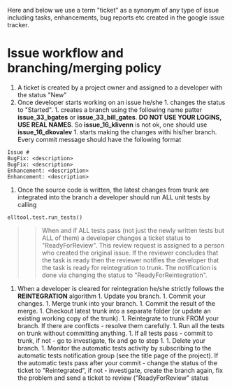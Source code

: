 Here and below we use a term "ticket" as a synonym of any type of issue including tasks, enhancements, bug reports etc created in the google issue tracker.

# Issue workflow and branching/merging policy #

  1. A ticket is created by a project owner and assigned to a developer with the status "New"
  1. Once developer starts working on an issue he/she
    1. changes the status to "Started".
    1. creates a branch using the following name patter **issue\_33\_bgates** or **issue\_33\_bill\_gates**. **DO NOT USE YOUR LOGINS, USE REAL NAMES**. So **issue\_16\_klivenn** is not ok, one should use **issue\_16\_dkovalev**
    1. starts making the changes withi his/her branch. Every commit message should have the following format
```
Issue #
BugFix: <description>
BugFix: <description>
Enhancement: <description>
Enhancement: <description>
```
  1. Once the source code is written, the latest changes from trunk are integrated into the branch a developer should run ALL unit tests by calling
```
elltool.test.run_tests()
```
> > When and if ALL tests pass (not just the newly written tests but ALL of them) a developer changes a ticket status to "ReadyForReview". This review request is assigned to a person who created the original issue. If the reviewer concludes that the task is ready then the reviewer notifies the developer that the task is ready for reintegration to trunk. The notification is done via changing the status to "ReadyForReintegration".
  1. When a developer is cleared for reintegration he/she strictly follows the **REINTEGRATION** algorithm
    1. Update you branch.
    1. Commit your changes.
    1. Merge trunk into your branch.
    1. Commit the result of the merge.
    1. Checkout latest trunk into a separate folder (or update an existing working copy of the trunk).
    1. Reintegrate to trunk FROM your branch. If there are conflicts -  resolve them carefully.
    1. Run all the tests on trunk without committing anything.
    1. If all tests pass - commit to trunk, if not - go to investigate, fix and go to step 1.
    1. Delete your branch.
    1. Monitor the automatic tests activity by subscribing to the automatic tests notification group (see the title page of the project). If the automatic tests pass after your commit - change the status of the ticket to "Reintegrated", if not - investigate, create the branch again, fix the problem and send a ticket to review ("ReadyForReview" status